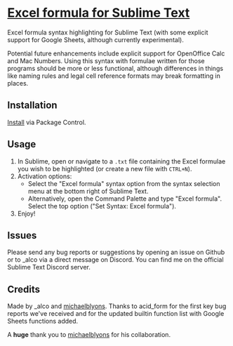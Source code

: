 # [Excel formula for Sublime Text][gh]

Excel formula syntax highlighting for Sublime Text (with some explicit
support for Google Sheets, although currently experimental).

Potential future enhancements include explicit support for OpenOffice Calc and Mac Numbers.
Using this syntax with formulae written for those programs should be more or less
functional, although differences in things like naming rules and legal cell reference
formats may break formatting in places.

## Installation

[Install][pc-install] via Package Control.

## Usage

1. In Sublime, open or navigate to a `.txt` file containing the Excel
formulae you wish to be highlighted (or create a new file with `CTRL+N`).
2. Activation options:
   - Select the "Excel formula" syntax option from the syntax selection menu at
   the bottom right of Sublime Text.
   - Alternatively, open the Command Palette and type "Excel formula". Select
   the top option ("Set Syntax: Excel formula").
3. Enjoy!

## Issues

Please send any bug reports or suggestions by opening an issue on Github
or to \_alco via a direct message on Discord.
You can find me on the official Sublime Text Discord server.

## Credits

Made by \_alco and [michaelblyons][]. Thanks to acid_form for the first key bug
reports we've received and for the updated builtin function list with Google
Sheets functions added.

A **huge** thank you to [michaelblyons][] for his collaboration.

[gh]: https://github.com/axemonk/Excel-formula
[pc-install]: https://packagecontrol.io/installation
[michaelblyons]: https://github.com/michaelblyons
